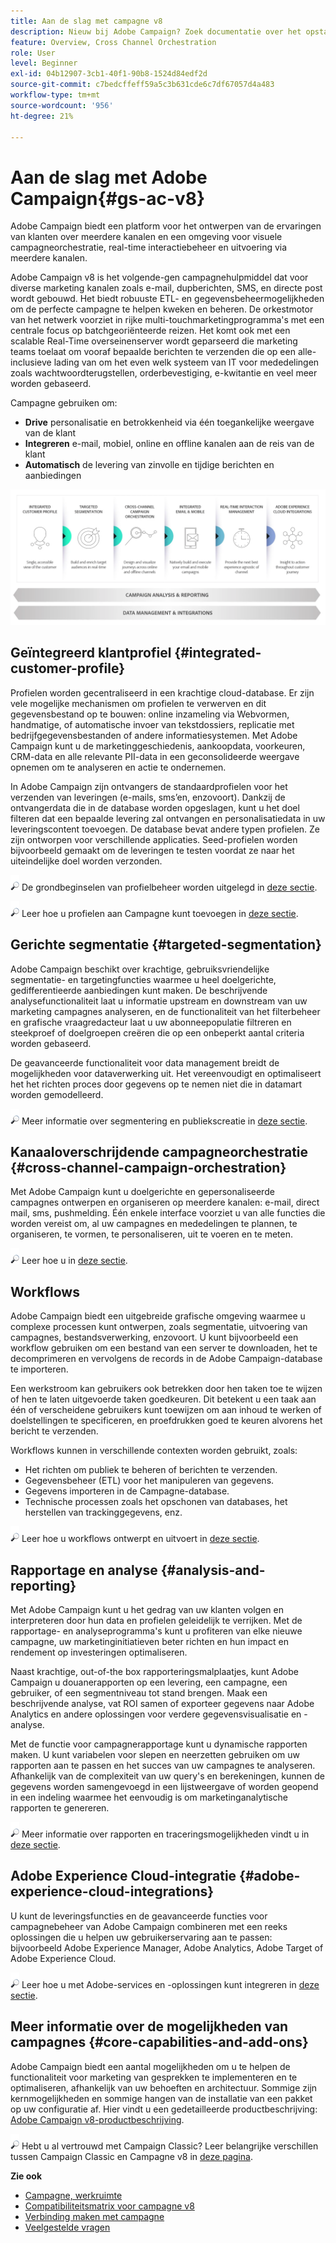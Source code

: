 ```yaml
---
title: Aan de slag met campagne v8
description: Nieuw bij Adobe Campaign? Zoek documentatie over het opstarten van de software en waar u kunt beginnen met de interface.
feature: Overview, Cross Channel Orchestration
role: User
level: Beginner
exl-id: 04b12907-3cb1-40f1-90b8-1524d84edf2d
source-git-commit: c7bedcffeff59a5c3b631cde6c7df67057d4a483
workflow-type: tm+mt
source-wordcount: '956'
ht-degree: 21%

---
```


# Aan de slag met Adobe Campaign{#gs-ac-v8}

Adobe Campaign biedt een platform voor het ontwerpen van de ervaringen van klanten over meerdere kanalen en een omgeving voor visuele campagneorchestratie, real-time interactiebeheer en uitvoering via meerdere kanalen.

Adobe Campaign v8 is het volgende-gen campagnehulpmiddel dat voor diverse marketing kanalen zoals e-mail, dupberichten, SMS, en directe post wordt gebouwd. Het biedt robuuste ETL- en gegevensbeheermogelijkheden om de perfecte campagne te helpen kweken en beheren. De orkestmotor van het netwerk voorziet in rijke multi-touchmarketingprogramma&#39;s met een centrale focus op batchgeoriënteerde reizen. Het komt ook met een scalable Real-Time overseinenserver wordt geparseerd die marketing teams toelaat om vooraf bepaalde berichten te verzenden die op een alle-inclusieve lading van om het even welk systeem van IT voor mededelingen zoals wachtwoordterugstellen, orderbevestiging, e-kwitantie en veel meer worden gebaseerd.

Campagne gebruiken om:

* **Drive** personalisatie en betrokkenheid via één toegankelijke weergave van de klant
* **Integreren** e-mail, mobiel, online en offline kanalen aan de reis van de klant
* **Automatisch** de levering van zinvolle en tijdige berichten en aanbiedingen

![](assets/do-not-localize/ac-capabilities.png)

## Geïntegreerd klantprofiel {#integrated-customer-profile}

Profielen worden gecentraliseerd in een krachtige cloud-database. Er zijn vele mogelijke mechanismen om profielen te verwerven en dit gegevensbestand op te bouwen: online inzameling via Webvormen, handmatige, of automatische invoer van tekstdossiers, replicatie met bedrijfgegevensbestanden of andere informatiesystemen. Met Adobe Campaign kunt u de marketinggeschiedenis, aankoopdata, voorkeuren, CRM-data en alle relevante PII-data in een geconsolideerde weergave opnemen om te analyseren en actie te ondernemen.

In Adobe Campaign zijn ontvangers de standaardprofielen voor het verzenden van leveringen (e-mails, sms’en, enzovoort). Dankzij de ontvangerdata die in de database worden opgeslagen, kunt u het doel filteren dat een bepaalde levering zal ontvangen en personalisatiedata in uw leveringscontent toevoegen. De database bevat andere typen profielen. Ze zijn ontworpen voor verschillende applicaties. Seed-profielen worden bijvoorbeeld gemaakt om de leveringen te testen voordat ze naar het uiteindelijke doel worden verzonden.

![](../assets/do-not-localize/glass.png) De grondbeginselen van profielbeheer worden uitgelegd in [deze sectie](audiences.md).

![](../assets/do-not-localize/glass.png) Leer hoe u profielen aan Campagne kunt toevoegen in [deze sectie](import.md).

## Gerichte segmentatie {#targeted-segmentation}

Adobe Campaign beschikt over krachtige, gebruiksvriendelijke segmentatie- en targetingfuncties waarmee u heel doelgerichte, gedifferentieerde aanbiedingen kunt maken. De beschrijvende analysefunctionaliteit laat u informatie upstream en downstream van uw marketing campagnes analyseren, en de functionaliteit van het filterbeheer en grafische vraagredacteur laat u uw abonneepopulatie filtreren en steekproef of doelgroepen creëren die op een onbeperkt aantal criteria worden gebaseerd.

De geavanceerde functionaliteit voor data management breidt de mogelijkheden voor dataverwerking uit. Het vereenvoudigt en optimaliseert het het richten proces door gegevens op te nemen niet die in datamart worden gemodelleerd.

![](../assets/do-not-localize/glass.png) Meer informatie over segmentering en publiekscreatie in [deze sectie](audiences.md).

## Kanaaloverschrijdende campagneorchestratie {#cross-channel-campaign-orchestration}

Met Adobe Campaign kunt u doelgerichte en gepersonaliseerde campagnes ontwerpen en organiseren op meerdere kanalen: e-mail, direct mail, sms, pushmelding. Één enkele interface voorziet u van alle functies die worden vereist om, al uw campagnes en mededelingen te plannen, te organiseren, te vormen, te personaliseren, uit te voeren en te meten.

![](../assets/do-not-localize/glass.png) Leer hoe u in [deze sectie](campaigns.md).

## Workflows

Adobe Campaign biedt een uitgebreide grafische omgeving waarmee u complexe processen kunt ontwerpen, zoals segmentatie, uitvoering van campagnes, bestandsverwerking, enzovoort. U kunt bijvoorbeeld een workflow gebruiken om een bestand van een server te downloaden, het te decomprimeren en vervolgens de records in de Adobe Campaign-database te importeren.

Een werkstroom kan gebruikers ook betrekken door hen taken toe te wijzen of hen te laten uitgevoerde taken goedkeuren. Dit betekent u een taak aan één of verscheidene gebruikers kunt toewijzen om aan inhoud te werken of doelstellingen te specificeren, en proefdrukken goed te keuren alvorens het bericht te verzenden.

Workflows kunnen in verschillende contexten worden gebruikt, zoals:

* Het richten om publiek te beheren of berichten te verzenden.
* Gegevensbeheer (ETL) voor het manipuleren van gegevens.
* Gegevens importeren in de Campagne-database.
* Technische processen zoals het opschonen van databases, het herstellen van trackinggegevens, enz.

![](../assets/do-not-localize/glass.png) Leer hoe u workflows ontwerpt en uitvoert in [deze sectie](../config/workflows.md).

## Rapportage en analyse {#analysis-and-reporting}

Met Adobe Campaign kunt u het gedrag van uw klanten volgen en interpreteren door hun data en profielen geleidelijk te verrijken. Met de rapportage- en analyseprogramma&#39;s kunt u profiteren van elke nieuwe campagne, uw marketinginitiatieven beter richten en hun impact en rendement op investeringen optimaliseren.

Naast krachtige, out-of-the box rapporteringsmalplaatjes, kunt Adobe Campaign u douanerapporten op een levering, een campagne, een gebruiker, of een segmentniveau tot stand brengen. Maak een beschrijvende analyse, vat ROI samen of exporteer gegevens naar Adobe Analytics en andere oplossingen voor verdere gegevensvisualisatie en -analyse.

Met de functie voor campagnerapportage kunt u dynamische rapporten maken. U kunt variabelen voor slepen en neerzetten gebruiken om uw rapporten aan te passen en het succes van uw campagnes te analyseren. Afhankelijk van de complexiteit van uw query&#39;s en berekeningen, kunnen de gegevens worden samengevoegd in een lijstweergave of worden geopend in een indeling waarmee het eenvoudig is om marketinganalytische rapporten te genereren.


![](../assets/do-not-localize/glass.png) Meer informatie over rapporten en traceringsmogelijkheden vindt u in [deze sectie](../reporting/gs-reporting.md).

## Adobe Experience Cloud-integratie {#adobe-experience-cloud-integrations}

U kunt de leveringsfuncties en de geavanceerde functies voor campagnebeheer van Adobe Campaign combineren met een reeks oplossingen die u helpen uw gebruikerservaring aan te passen: bijvoorbeeld Adobe Experience Manager, Adobe Analytics, Adobe Target of Adobe Experience Cloud.

![](../assets/do-not-localize/glass.png) Leer hoe u met Adobe-services en -oplossingen kunt integreren in [deze sectie](../connect/integration.md).

## Meer informatie over de mogelijkheden van campagnes {#core-capabilities-and-add-ons}

Adobe Campaign biedt een aantal mogelijkheden om u te helpen de functionaliteit voor marketing van gesprekken te implementeren en te optimaliseren, afhankelijk van uw behoeften en architectuur. Sommige zijn kernmogelijkheden en sommige hangen van de installatie van een pakket op uw configuratie af. Hier vindt u een gedetailleerde productbeschrijving: [Adobe Campaign v8-productbeschrijving](https://helpx.adobe.com/legal/product-descriptions/adobe-campaign-managed-cloud-services.html).

![](../assets/do-not-localize/glass.png) Hebt u al vertrouwd met Campaign Classic? Leer belangrijke verschillen tussen Campaign Classic en Campagne v8 in [deze pagina](v7-to-v8.md).

**Zie ook**

* [Campagne, werkruimte](campaign-ui.md)
* [Compatibiliteitsmatrix voor campagne v8](compatibility-matrix.md)
* [Verbinding maken met campagne](connect.md)
* [Veelgestelde vragen](campaign-faq.md)
